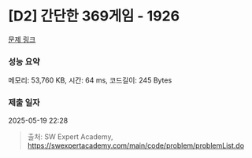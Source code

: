 # [D2] 간단한 369게임 - 1926 

[문제 링크](https://swexpertacademy.com/main/code/problem/problemDetail.do?contestProbId=AV5PTeo6AHUDFAUq) 

### 성능 요약

메모리: 53,760 KB, 시간: 64 ms, 코드길이: 245 Bytes

### 제출 일자

2025-05-19 22:28



> 출처: SW Expert Academy, https://swexpertacademy.com/main/code/problem/problemList.do
